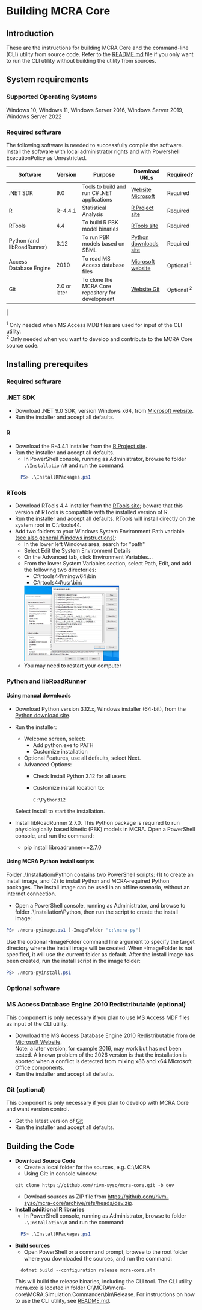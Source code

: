 # Building MCRA Core

## **Introduction**

These are the instructions for building MCRA Core and the command-line (CLI) utility from source code. Refer to the [README.md](./README.md) file if you only want to run the CLI utility without building the utility from sources.

## **System requirements**

### Supported Operating Systems

Windows 10, Windows 11, Windows Server 2016, Windows Server 2019, Windows Server 2022

### Required software

The following software is needed to successfully compile the software. Install the software with local administrator rights and with Powershell ExecutionPolicy as Unrestricted.

|Software                   |Version      |Purpose                                           |Download URLs                                                                      |Required?   |
|---------------------------|-------------|--------------------------------------------------|-----------------------------------------------------------------------------------|------------|
|.NET SDK                   | 9.0         |Tools to build and run C# .NET applications       |[Website Microsoft](https://dotnet.microsoft.com/en-us/download/dotnet/9.0)        |Required    |
|R                          | R-4.4.1     |Statistical Analysis                              |[R Project site](https://cran.r-project.org/bin/windows/base/old/4.4.1/)           |Required    |
|RTools                     | 4.4         |To build R PBK model binaries                     |[RTools site](https://cran.r-project.org/bin/windows/Rtools/)                      |Required    |
|Python (and libRoadRunner) | 3.12        |To run PBK models based on SBML                   |[Python downloads site](https://www.python.org/downloads/)                         |Required    |
|Access Database Engine     | 2010        |To read MS Access database files                  |[Microsoft website](https://www.microsoft.com/en-us/download/details.aspx?id=13255)|Optional <sup>1</sup>|
|Git                        | 2.0 or later|To clone the MCRA Core repository for development |[Website Git](https://git-scm.com/)                                                |Optional <sup>2</sup>|
|

<sup>1</sup> Only needed when MS Access MDB files are used for input of the CLI utility.\
<sup>2</sup> Only needed when you want to develop and contribute to the MCRA Core source code.

## **Installing prerequites**

### **Required software**

### .NET SDK

* Download .NET 9.0 SDK, version Windows x64, from [Microsoft website](https://dotnet.microsoft.com/en-us/download/dotnet/9.0).
* Run the installer and accept all defaults.

### R

* Download the R-4.4.1 installer from the [R Project site](https://cran.r-project.org/bin/windows/base/old/4.4.1/).
* Run the installer and accept all defaults.
  * In PowerShell console, running as Administrator, browse to folder `.\Installation\R` and run the command:
  ```powershell
    PS> .\InstallRPackages.ps1
  ```

### RTools

* Download RTools 4.4 installer from the [RTools site](https://cran.r-project.org/bin/windows/Rtools/); beware that this version of RTools is compatible with the installed version of R.
* Run the installer and accept all defaults. RTools will install directly on the system root in C:\rtools44.
* Add two folders to your Windows System Environment Path variable [(see also general Windows instructions)](https://www.wikihow.com/Change-the-PATH-Environment-Variable-on-Windows):
  * In the lower left Windows area, search for "path"
  * Select Edit the System Environment Details
  * On the Advanced tab, click Environment Variables...
  * From the lower System Variables section, select Path, Edit, and add the following two directories:
    * C:\rtools44\mingw64\bin
    * C:\rtools44\usr\bin\
    <img src="./installation/media/EditEnvironmentVariablePath.jpg" alt="Edit environment image" height="200"/>
  * You may need to restart your computer

### Python and libRoadRunner

#### Using manual downloads

* Download Python version 3.12.x, Windows installer (64-bit), from the [Python download site](https://www.python.org/downloads/).
* Run the installer:
  * Welcome screen, select:
    * Add python.exe to PATH
    * Customize installation
  * Optional Features, use all defaults, select Next.
  * Advanced Options:
    * Check Install Python 3.12 for all users
    * Customize install location to:

      `C:\Python312`
  
  Select Install to start the installation.

* Install libRoadRunner 2.7.0. This Python package is required to run physiologically based kinetic (PBK) models in MCRA. Open a PowerShell console, and run the command:
  * pip install libroadrunner==2.7.0

#### Using MCRA Python install scripts

Folder .\Installation\Python contains two PowerShell scripts: (1) to create an install image, and (2) to install Python and MCRA-required Python packages. The install image can be used in an offline scenario, without an internet connection.

* Open a PowerShell console, running as Administrator, and browse to folder .\Installation\Python, then run the script to create the install image:

```powershell
PS> ./mcra-pyimage.ps1 [-ImageFolder "c:\mcra-py"]
```

Use the optional -ImageFolder command line argument to specify the target directory where the install image will be created. When -ImageFolder is not specified, it will use the current folder as default.
After the install image has been created, run the install script in the image folder:

```powershell
PS> ./mcra-pyinstall.ps1
```

### **Optional software**

### MS Access Database Engine 2010 Redistributable (optional)

This component is only necessary if you plan to use MS Access MDF files as input of the CLI utility.

* Download the MS Access Database Engine 2010 Redistributable from de [Microsoft Website](https://www.microsoft.com/en-us/download/details.aspx?id=13255).\
Note: a later version, for example 2016, may work but has not been tested. A known problem of the 2026 version is that the installation is aborted when a conflict is detected from mixing x86 and x64 Microsoft Office components.
* Run the installer and accept all defaults.

### Git (optional)

This component is only necessary if you plan to develop with MCRA Core and want version control.
* Get the latest version of [Git](https://git-scm.com/downloads)
* Run the installer and accept all defaults.


## Building the Code

* **Download Source Code**
    * Create a local folder for the sources, e.g. C:\MCRA
    * Using Git: in console window:
    ```
    git clone https://github.com/rivm-syso/mcra-core.git -b dev
    ```
    * Dowload sources as ZIP file from https://github.com/rivm-syso/mcra-core/archive/refs/heads/dev.zip.
* **Install additional R libraries**
  * In PowerShell console, running as Administrator, browse to folder `.\Installation\R` and run the command:
  ```powershell
    PS> .\InstallRPackages.ps1
  ```
* **Build sources**
  * Open PowerShell or a command prompt, browse to the root folder where you downloaded the sources, and run the command:
  ```
    dotnet build --configuration release mcra-core.sln
  ```
  This will build the release binaries, including the CLI tool. The CLI utility mcra.exe is located in folder C:\MCRA\mcra-core\MCRA.Simulation.Commander\bin\Release. For instructions on how to use the CLI utility, see [README.md](./README.md).
  
  
